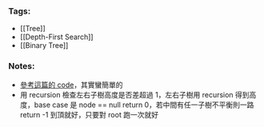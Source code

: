 ### Tags:
- [[Tree]]
- [[Depth-First Search]]
- [[Binary Tree]]
### Notes:
- [參考這篇的 code](https://ithelp.ithome.com.tw/articles/10213283)，其實蠻簡單的
- 用 recursion 檢查左右子樹高度是否差超過 1，左右子樹用 recursion 得到高度，base case 是 node == null return 0，若中間有任一子樹不平衡則一路 return -1 到頂就好，只要對 root 跑一次就好

